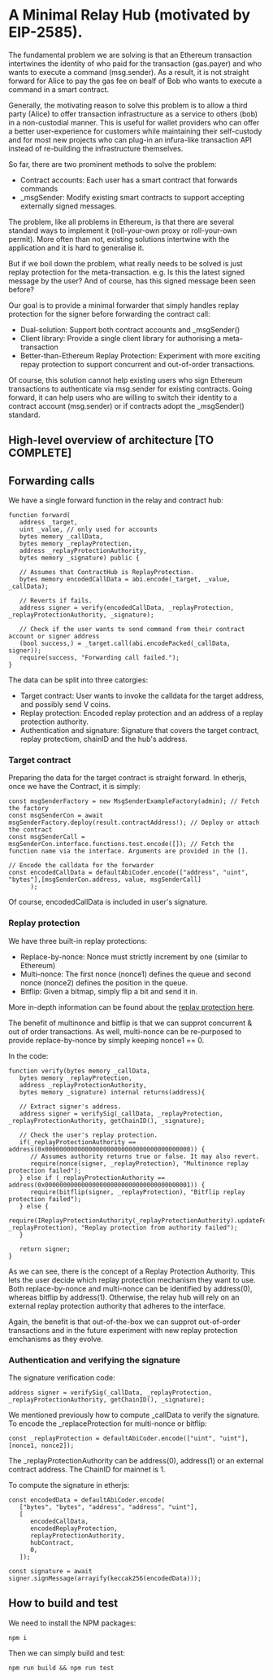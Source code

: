 # A Minimal Relay Hub (motivated by EIP-2585).
 
The fundamental problem we are solving is that an Ethereum transaction intertwines the identity of who paid for the transaction (gas.payer) and who wants to execute a command (msg.sender). As a result, it is not straight forward for Alice to pay the gas fee on bealf of Bob who wants to execute a command in a smart contract.  

Generally, the motivating reason to solve this problem is to allow a third party (Alice) to offer transaction infrastructure as a service to others (bob) in a non-custodial manner. This is useful for wallet providers who can offer a better user-experience for customers while maintaining their self-custody and for most new projects who can plug-in an infura-like transaction API instead of re-building the infrastructure themselves. 

So far, there are two prominent methods to solve the problem: 
- Contract accounts: Each user has a smart contract that forwards commands
- \_msgSender: Modify existing smart contracts to support accepting externally signed messages.

The problem, like all problems in Ethereum, is that there are several standard ways to implement it (roll-your-own proxy or roll-your-own permit). More often than not, existing solutions intertwine with the application and it is hard to generalise it. 

But if we boil down the problem, what really needs to be solved is just replay protection for the meta-transaction. e.g. Is this the latest signed message by the user? And of course, has this signed message been seen before? 

Our goal is to provide a minimal forwarder that simply handles replay protection for the signer before forwarding the contract call: 

- Dual-solution: Support both contract accounts and \_msgSender()
- Client library: Provide a single client library for authorising a meta-transaction 
- Better-than-Ethereum Replay Protection: Experiment with more exciting repay protection to support concurrent and out-of-order transactions. 

Of course, this solution cannot help existing users who sign Ethereum transactions to authenticate via msg.sender for existing contracts. Going forward, it can help users who are willing to switch their identity to a contract account (msg.sender) or if contracts adopt the \_msgSender() standard. 

## High-level overview of architecture [TO COMPLETE]

## Forwarding calls 

We have a single forward function in the relay and contract hub:

```    
function forward(
   address _target,
   uint _value, // only used for accounts
   bytes memory _callData,
   bytes memory _replayProtection,
   address _replayProtectionAuthority,
   bytes memory _signature) public {

   // Assumes that ContractHub is ReplayProtection. 
   bytes memory encodedCallData = abi.encode(_target, _value, _callData);

   // Reverts if fails.
   address signer = verify(encodedCallData, _replayProtection, _replayProtectionAuthority, _signature);

   // Check if the user wants to send command from their contract account or signer address
   (bool success,) = _target.call(abi.encodePacked(_callData, signer));
   require(success, "Forwarding call failed.");
}
```

The data can be split into three catorgies:

- Target contract: User wants to invoke the calldata for the target address, and possibly send V coins. 
- Replay protection: Encoded replay protection and an address of a replay protection authority. 
- Authentication and signature: Signature that covers the target contract, replay protectiom, chainID and the hub's address. 

### Target contract

Preparing the data for the target contract is straight forward. In etherjs, once we have the Contract, it is simply:

```      
const msgSenderFactory = new MsgSenderExampleFactory(admin); // Fetch the factory 
const msgSenderCon = await msgSenderFactory.deploy(result.contractAddress!); // Deploy or attach the contract 
const msgSenderCall = msgSenderCon.interface.functions.test.encode([]); // Fetch the function name via the interface. Arguments are provided in the []. 

// Encode the calldata for the forwarder 
const encodedCallData = defaultAbiCoder.encode(["address", "uint", "bytes"],[msgSenderCon.address, value, msgSenderCall]
      );
```
Of course, encodedCallData is included in user's signature. 


### Replay protection 

We have three built-in replay protections: 

- Replace-by-nonce: Nonce must strictly increment by one (similar to Ethereum)
- Multi-nonce: The first nonce (nonce1) defines the queue and second nonce (nonce2) defines the position in the queue. 
- Bitflip: Given a bitmap, simply flip a bit and send it in. 

More in-depth information can be found about the [replay protection here](https://github.com/PISAresearch/metamask-comp). 

The benefit of multinonce and bitflip is that we can supprot concurrent & out of order transactions. As well, multi-nonce can be re-purposed to provide replace-by-nonce by simply keeping nonce1 == 0.

In the code:
```
function verify(bytes memory _callData,
   bytes memory _replayProtection,
   address _replayProtectionAuthority,
   bytes memory _signature) internal returns(address){

   // Extract signer's address.
   address signer = verifySig(_callData, _replayProtection, _replayProtectionAuthority, getChainID(), _signature);

   // Check the user's replay protection.
   if(_replayProtectionAuthority == address(0x0000000000000000000000000000000000000000)) {
      // Assumes authority returns true or false. It may also revert.
      require(nonce(signer, _replayProtection), "Multinonce replay protection failed");
   } else if (_replayProtectionAuthority == address(0x0000000000000000000000000000000000000001)) {
      require(bitflip(signer, _replayProtection), "Bitflip replay protection failed");
   } else {
      require(IReplayProtectionAuthority(_replayProtectionAuthority).updateFor(signer, _replayProtection), "Replay protection from authority failed");
   }

   return signer;
}
```

As we can see, there is the concept of a Replay Protection Authority. This lets the user decide which replay protection mechanism they want to use. Both replace-by-nonce and multi-nonce can be identified by address(0), whereas bitflip by address(1). Otherwise, the relay hub will rely on an external replay protection authority that adheres to the interface. 

Again, the benefit is that out-of-the-box we can supprot out-of-order transactions and in the future experiment with new replay protection emchanisms as they evolve. 

### Authentication and verifying the signature

The signature verification code: 
```
address signer = verifySig(_callData, _replayProtection, _replayProtectionAuthority, getChainID(), _signature);
```

We mentioned previously how to compute \_callData to verify the signature. To encode the \_replaceProtection for multi-nonce or bitflip:


```
const _replayProtection = defaultAbiCoder.encode(["uint", "uint"], [nonce1, nonce2]);
```
The \_replayProtectionAuthority can be address(0), address(1) or an external contract address. The ChainID for mainnet is 1. 

To compute the signature in etherjs:

``` 
const encodedData = defaultAbiCoder.encode(
   ["bytes", "bytes", "address", "address", "uint"],
   [
      encodedCallData,
      encodedReplayProtection,
      replayProtectionAuthority,
      hubContract,
      0,
   ]);
    
const signature = await signer.signMessage(arrayify(keccak256(encodedData)));

```
 
## How to build and test
 
We need to install the NPM packages:

```
npm i
```

Then we can simply build and test:

```
npm run build && npm run test
```


